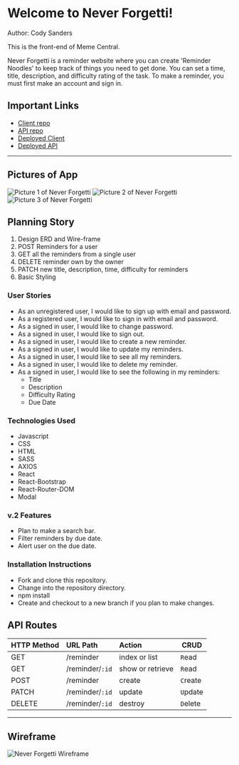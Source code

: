 # Welcome to Never Forgetti!

Author: Cody Sanders

This is the front-end of Meme Central.

Never Forgetti is a reminder website where you can create 'Reminder Noodles' to keep track of things you need to get done. You can set a time, title, description, and difficulty rating of the task.
To make a reminder, you must first make an account and sign in.

## Important Links

  - [Client repo](https://github.com/sanderscody26/Reminder-React)
  - [API repo](https://github.com/sanderscody26/Reminder-server)
  - [Deployed Client]()
  - [Deployed API]()

***

## Pictures of App

![Picture 1 of Never Forgetti](https://i.imgur.com/huxo3qw.png)
![Picture 2 of Never Forgetti](https://i.imgur.com/JgRa1ec.png)
![Picture 3 of Never Forgetti](https://i.imgur.com/99VqP7Z.png)

## Planning Story

1. Design ERD and Wire-frame
2. POST Reminders for a user
3. GET all the reminders from a single user
4. DELETE reminder own by the owner
5. PATCH new title, description, time, difficulty for reminders
6. Basic Styling

### User Stories

  - As an unregistered user, I would like to sign up with email and password.
  - As a registered user, I would like to sign in with email and password.
  - As a signed in user, I would like to change password.
  - As a signed in user, I would like to sign out.
  - As a signed in user, I would like to create a new reminder.
  - As a signed in user, I would like to update my reminders.
  - As a signed in user, I would like to see all my reminders.
  - As a signed in user, I would like to delete my reminder.
  - As a signed in user, I would like to see the following in my reminders:
    - Title
    - Description
    - Difficulty Rating
    - Due Date
  
### Technologies Used

- Javascript
- CSS
- HTML
- SASS
- AXIOS
- React
- React-Bootstrap
- React-Router-DOM
- Modal

### v.2 Features

 - Plan to make a search bar.
 - Filter reminders by due date.
 - Alert user on the due date.

### Installation Instructions

 - Fork and clone this repository.
 - Change into the repository directory.
 - npm install
 - Create and checkout to a new branch if you plan to make changes.

## API Routes
| HTTP Method   | URL Path     | Action           | CRUD     |
|:--------------|:-------------|:-----------------|----------|
| GET           | /reminder       | index or list    | `R`ead   |
| GET           | /reminder/`:id` | show or retrieve | `R`ead   |
| POST          | /reminder       | create           | `C`reate |
| PATCH         | /reminder/`:id` | update           | `U`pdate |
| DELETE        | /reminder/`:id` | destroy          | `D`elete |

***

## Wireframe
![Never Forgetti Wireframe](https://i.imgur.com/huxo3qw.png)